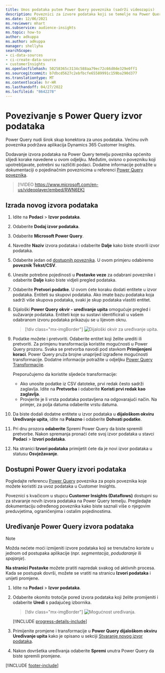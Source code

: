 ```yaml
---
title: Unos podataka putem Power Query poveznika (sadrži videozapis)
description: Poveznici za izvore podataka koji se temelje na Power Query.
ms.date: 12/06/2021
ms.reviewer: mhart
ms.subservice: audience-insights
ms.topic: how-to
author: adkuppa
ms.author: adkuppa
manager: shellyha
searchScope:
- ci-data-sources
- ci-create-data-source
- customerInsights
ms.openlocfilehash: 50258365c3134c588aa79ec72c66d0de329e0ff1
ms.sourcegitcommit: b7dbcd5627c2ebfbcfe65589991c159ba290d377
ms.translationtype: MT
ms.contentlocale: hr-HR
ms.lasthandoff: 04/27/2022
ms.locfileid: "8642278"
---
```

# <a name="connect-to-a-power-query-data-source"></a>Povezivanje s Power Query izvor podataka

Power Query nudi širok skup konektora za unos podataka. Većinu ovih poveznika podržava aplikacija Dynamics 365 Customer Insights. 

Dodavanje izvora podataka na Power Query temelju poveznika općenito slijedi korake navedene u ovom odjeljku. Međutim, ovisno o povezniku koji upotrebljavate, potrebni su različiti podaci. Dodatne informacije potražite u dokumentaciji o pojedinačnim poveznicima u referenci [Power Query poveznika](/power-query/connectors/).

> [!VIDEO https://www.microsoft.com/en-us/videoplayer/embed/RWN6EK]

## <a name="create-a-new-data-source"></a>Izrada novog izvora podataka

1. Idite na **Podaci** > **Izvor podataka**.

1. Odaberite **Dodaj izvor podataka**.

1. Odaberite **Microsoft Power Query**.

1. Navedite **Naziv** izvora podataka i odaberite **Dalje** kako biste stvorili izvor podataka.

1. Odaberite jedan od [dostupnih poveznika](#available-power-query-data-sources). U ovom primjeru odabiremo **poveznik Tekst/CSV**.

1. Unesite potrebne pojedinosti u **Postavke veze** za odabrani poveznike i odaberite **Dalje** kako biste vidjeli pregled podataka.

1. Odaberite **Pretvori podatke**. U ovom ćete koraku dodati entitete u izvor podataka. Entiteti su skupovi podataka. Ako imate bazu podataka koja sadrži više skupova podataka, svaki je skup podataka vlastiti entitet.

1. Dijaloški **Power Query okvir - uređivanje upita** omogućuje pregled i sužavanje podataka. Entiteti koje su sustavi identificirali u vašem odabranom izvoru podataka prikazuju se u lijevom oknu.

   > [!div class="mx-imgBorder"]
   > ![Dijaloški okvir za uređivanje upita.](media/data-manager-configure-edit-queries.png "Dijaloški okvir uređivanja upita")

1. Podatke možete i pretvoriti. Odaberite entitet koji želite urediti ili pretvoriti. Za primjenu transformacija koristite mogućnosti u Power Query prozoru. Svaka se pretvorba navodi pod stavkom **Primijenjeni koraci**. Power Query pruža brojne unaprijed izgrađene mogućnosti transformacije. Dodatne informacije potražite u odjeljku [Power Query Transformacije](/power-query/power-query-what-is-power-query#transformations).

   Preporučujemo da koristite sljedeće transformacije:

   - Ako unosite podatke iz CSV datoteke, prvi redak često sadrži zaglavlja. Idite na **Pretvorba** i odaberite **Koristi prvi redak kao zaglavlja**.
   - Provjerite je li vrsta podataka postavljena na odgovarajući način. Na primjer, za polja datuma odaberite vrstu datuma.

1. Da biste dodali dodatne entitete u izvor podataka u **dijaloškom okviru Uređivanje upita**, idite na **Polazno** i odaberite **Dohvati podatke**.

1. Pri dnu prozora **odaberite** Spremi Power Query da biste spremili pretvorbe. Nakon spremanja pronaći ćete svoj izvor podataka u stavci **Podaci** > **Izvori podataka**.

1. Na stranici **Izvori podataka** primijetit ćete da je novi izvor podataka u statusu **Osvježavanje**.

## <a name="available-power-query-data-sources"></a>Dostupni Power Query izvori podataka

Pogledajte referencu [Power Query](/power-query/connectors/) poveznika za popis poveznika koje možete koristiti za uvoz podataka u Customer Insights. 

Poveznici s kvačicom u stupcu **Customer Insights (Dataflows)** dostupni su za stvaranje novih izvora podataka na Power Query temelju. Pregledajte dokumentaciju određenog poveznika kako biste saznali više o njegovim preduvjetima, ograničenjima i ostalim pojedinostima.

## <a name="edit-power-query-data-sources"></a>Uređivanje Power Query izvora podataka

> [!NOTE]
> Možda nećete moći izmijeniti izvore podataka koji se trenutačno koriste u jednom od postupaka aplikacije (npr. *segmentacija*, *podudaranje* ili *spajanje*). 
>
> **Na stranici Postavke** možete pratiti napredak svakog od aktivnih procesa. Kada se postupak dovrši, možete se vratiti na stranicu **Izvori podataka** i unijeti promjene.

1. Idite na **Podaci** > **Izvor podataka**.

2. Odaberite okomito trotočje pored izvora podataka koji želite promijeniti i odaberite **Uredi** s padajućeg izbornika.

   > [!div class="mx-imgBorder"]
   > ![Mogućnost uređivanja.](media/edit-option-data-sources.png "Uređivanje mogućnosti")

   [!INCLUDE [progress-details-include](includes/progress-details-pane.md)]
   
3. Primijenite promjene i transformacije u **Power Query dijaloškom okviru Uređivanje upita** kako je opisano u sekciji [Stvaranje novog izvor podataka](#create-a-new-data-source).

4. Nakon dovršetka uređivanja odaberite **Spremi** unutra Power Query da biste spremili promjene.


[!INCLUDE [footer-include](includes/footer-banner.md)]

